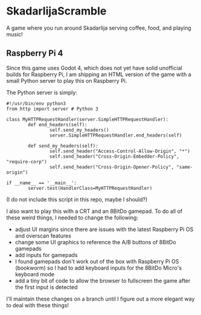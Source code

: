 # SkadarlijaScramble

A game where you run around Skadarlija serving coffee, food, and playing music!

## Raspberry Pi 4

Since this game uses Godot 4, which does not yet have solid unofficial builds for Raspberry Pi,
I am shipping an HTML version of the game with a small Python server to play this on Raspberry Pi.

The Python server is simply:

```
#!/usr/bin/env python3
from http import server # Python 3

class MyHTTPRequestHandler(server.SimpleHTTPRequestHandler):
        def end_headers(self):
                self.send_my_headers()
                server.SimpleHTTPRequestHandler.end_headers(self)

        def send_my_headers(self):
                self.send_header("Access-Control-Allow-Origin", "*")
                self.send_header("Cross-Origin-Embedder-Policy", "require-corp")
                self.send_header("Cross-Origin-Opener-Policy", "same-origin")

if __name__ == '__main__':
        server.test(HandlerClass=MyHTTPRequestHandler)
```

(I do not include this script in this repo, maybe I should?)

I also want to play this with a CRT and an 8BitDo gamepad. To do all of these weird things,
I needed to change the following:
* adjust UI margins since there are issues with the latest Raspberry Pi OS and overscan features
* change some UI graphics to reference the A/B buttons of 8BitDo gamepads
* add inputs for gamepads
* I found gamepads don't work out of the box with Raspberry Pi OS (bookworm) so I had to add keyboard inputs for the 8BitDo Micro's keyboard mode
* add a tiny bit of code to allow the browser to fullscreen the game after the first input is detected

I'll maintain these changes on a branch until I figure out a more elegant way to deal with these things!
